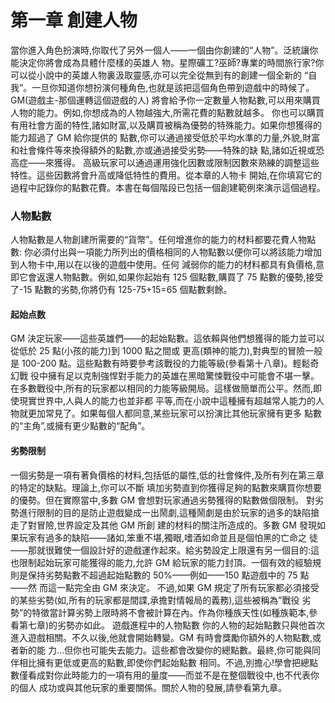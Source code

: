 # 第一章 創建人物

當你進入角色扮演時,你取代了另外一個人——一個由你創建的“人物”。泛統讓你能決定你將會成為具體什麼樣的英雄人
物。星際礦工?巫師?專業的時間旅行家?你可以從小說中的英雄人物裏汲取靈感,亦可以完全從無到有的創建一個全新的
“自我”。一旦你知道你想扮演何種角色,也就是該把這個角色帶到遊戲中的時候了。GM(遊戲主-那個運轉這個遊戲的人)
將會給予你一定數量人物點數,可以用來購買人物的能力。例如,你想成為的人物越強大,所需花費的點數就越多。
你也可以購買有用社會方面的特性,諸如財富,以及購買被稱為優勢的特殊能力。如果你想獲得的能力超過了 GM 給你提供的
點數,你可以通過接受低於平均水準的力量,外貌,財富和社會條件等來換得額外的點數,亦或通過接受劣勢——特殊的缺
點,諸如近視或恐高症——來獲得。
高級玩家可以通過運用強化因數或限制因數來熟練的調整這些特性。這些因數將會升高或降低特性的費用。從本章的人物卡
開始,在你填寫它的過程中記錄你的點數花費。本書在每個階段已包括一個創建範例來演示這個過程。

### 人物點數
人物點數是人物創建所需要的“貨幣”。任何增進你的能力的材料都要花費人物點數:
你必須付出與一項能力所列出的價格相同的人物點數以便你可以將該能力增加到人物卡中,用以在以後的遊戲中使用。任何
減弱你的能力的材料都具有負價格,意即它會返還人物點數。例如,如果你起始有 125 個點數,購買了 75 點數的優勢,接受
了-15 點數的劣勢,你將仍有 125-75+15=65 個點數剩餘。
#### 起始点数
GM 決定玩家——這些英雄們——的起始點數。這依賴與他們想獲得的能力並可以從低於 25 點(小孩的能力)到 1000 點之間或
更高(類神的能力),對典型的冒險一般是 100-200 點。這些點數有時要參考該戰役的力能等級(參看第十八章)。輕鬆奇幻戰
役中擁有足以克制強悍對手能力的英雄在黑暗驚悚戰役中可能會不堪一擊。
在多數戰役中,所有的玩家都以相同的力能等級開局。這樣做簡單而公平。然而,即使現實世界中,人與人的能力也並非都
平等,而在小說中這種擁有超越常人能力的人物就更加常見了。如果每個人都同意,某些玩家可以扮演比其他玩家擁有更多
點數的“主角”,或擁有更少點數的“配角”。
#### 劣勢限制
一個劣勢是一項有著負價格的材料,包括低的屬性,低的社會條件,及所有列在第三章的特定的缺點。理論上,你可以不斷
填加劣勢直到你獲得足夠的點數來購買你想要的優勢。但在實際當中,多數 GM 會想對玩家通過劣勢獲得的點數做個限制。
對劣勢進行限制的目的是防止遊戲變成一出鬧劇,這種鬧劇是由於玩家的過多的缺陷搶走了對冒險,世界設定及其他 GM 所創
建的材料的關注所造成的。多數 GM 發現如果玩家有過多的缺陷——諸如,笨重不堪,獨眼,嗜酒如命並且是個怕黑的亡命之
徒——那就很難使一個設計好的遊戲運作起來。給劣勢設定上限還有另一個目的:這也限制起始玩家可能獲得的能力,允許
GM 給玩家的能力封頂。一個有效的經驗規則是保持劣勢點數不超過起始點數的 50%——例如——150 點遊戲中的 75 點——然
而這一點完全由 GM 來決定。
不過,如果 GM 規定了所有玩家都必須接受的某些劣勢(如,所有的玩家都是間諜,承擔對情報局的義務),這些被稱為”戰役
劣勢”的特徵當計算劣勢上限時將不會被計算在內。作為你種族天性(如種族範本,參看第七章)的劣勢亦如此。
遊戲進程中的人物點數
你的人物的起始點數只與他首次進入遊戲相關。不久以後,他就會開始轉變。GM 有時會獎勵你額外的人物點數,或者新的能
力...但你也可能失去能力。這些都會改變你的總點數。最終,你可能與同伴相比擁有更低或更高的點數,即使你們起始點數
相同。不過,別擔心!學會把總點數僅看成對你此時能力的一項有用的量度——而並不是在整個戰役中,也不代表你的個人
成功或與其他玩家的重要關係。關於人物的發展,請參看第九章。
